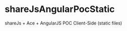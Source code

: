 shareJsAngularPocStatic
=======================

shareJs + Ace + AngularJS POC Client-Side (static files)
